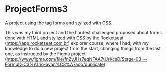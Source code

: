 # ProjectForms3

A project using the tag forms and stylized with CSS.

This was my third project and the hardest challenged proposed about forms done with HTML and stylized with CSS by the Rocketseat (https://app.rocketseat.com.br) explorer course, where I had, with my knowledge to do a new project from the start, changing things from the last one, as instructed by the Figma project 
(https://www.figma.com/file/fnZyJHs7eqNFAA7tUrKcsD/Stage-03---Formul%C3%A1rio-avan%C3%A7ado/duplicate).
